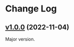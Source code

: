 # Change Log

## [v1.0.0](https://github.com/thewizardplusplus/git-earliest-date/tree/v1.0.0) (2022-11-04)

Major version.
